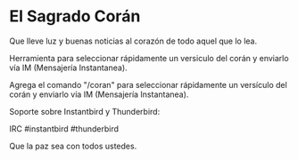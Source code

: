 # El Sagrado Corán

Que lleve luz y buenas noticias al corazón de todo aquel que lo lea. 

Herramienta para seleccionar rápidamente un versiculo del corán y enviarlo vía IM (Mensajería Instantanea).

Agrega el comando "/coran" para seleccionar rápidamente un versículo del corán y enviarlo vía IM (Mensajería Instantanea).

Soporte sobre Instantbird y Thunderbird:

IRC #instantbird #thunderbird

Que la paz sea con todos ustedes.
